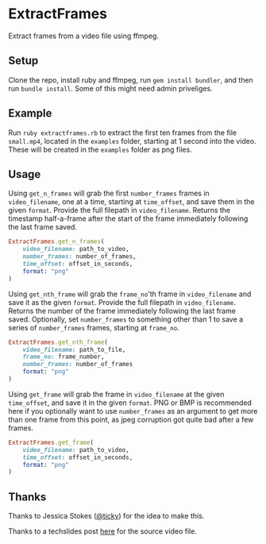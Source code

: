 # ExtractFrames

Extract frames from a video file using ffmpeg.

## Setup

Clone the repo, install ruby and ffmpeg, run `gem install bundler`, and then run `bundle install`. Some of this might need admin priveliges.

## Example

Run `ruby extractframes.rb` to extract the first ten frames from the file `small.mp4`, located in the `examples` folder, starting at 1 second into the video. These will be created in the `examples` folder as png files. 

## Usage

Using `get_n_frames` will grab the first `number_frames` frames in `video_filename`, one at a time, starting at `time_offset`, and save them in the given `format`. Provide the full filepath in `video_filename`. Returns the timestamp half-a-frame after the start of the frame immediately following the last frame saved. 
```ruby
ExtractFrames.get_n_frames(
    video_filename: path_to_video,
    number_frames: number_of_frames,
    time_offset: offset_in_seconds,
    format: "png"
)
```

Using `get_nth_frame` will grab the `frame_no`'th frame in `video_filename` and save it as the given `format`. Provide the full filepath in `video_filename`. Returns the number of the frame immediately following the last frame saved. Optionally, set `number_frames` to something other than 1 to save a series of `number_frames` frames, starting at `frame_no`.  
```ruby
ExtractFrames.get_nth_frame(
    video_filename: path_to_file,
    frame_no: frame_number,
    number_frames: number_of_frames
    format: "png"
)
```

Using `get_frame` will grab the frame in `video_filename` at the given `time_offset`, and save it in the given `format`. PNG or BMP is recommended here if you optionally want to use `number_frames` as an argument to get more than one frame from this point, as jpeg corruption got quite bad after a few frames.
```ruby
ExtractFrames.get_frame(
    video_filename: path_to_video,
    time_offset: offset_in_seconds,
    format: "png" 
)
```

## Thanks

Thanks to Jessica Stokes ([@ticky](https://www.twitter.com/ticky/)) for the idea to make this. 

Thanks to a techslides post [here](http://techslides.com/sample-webm-ogg-and-mp4-video-files-for-html5) for the source video file. 